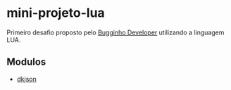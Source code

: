 # mini-projeto-lua
Primeiro desafio proposto pelo [Bugginho Developer](https://github.com/BugginhoDeveloper/mini-projeto-1-lua) utilizando a linguagem LUA.

## Modulos

- [dkjson](http://dkolf.de/src/dkjson-lua.fsl/home)
